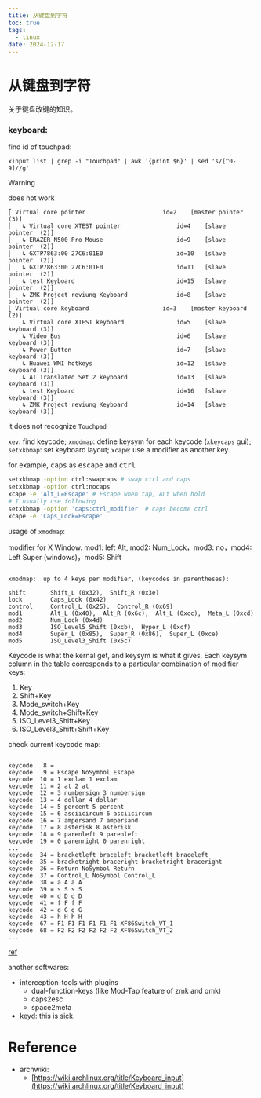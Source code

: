 ```yaml
---
title: 从键盘到字符
toc: true
tags:
  - linux
date: 2024-12-17
---
```

# 从键盘到字符
关于键盘改键的知识。

### keyboard:

find id of touchpad:

```
xinput list | grep -i "Touchpad" | awk '{print $6}' | sed 's/[^0-9]//g'
```

> [!warning]
> does not work

```xinput list
⎡ Virtual core pointer                    	id=2	[master pointer  (3)]
⎜   ↳ Virtual core XTEST pointer              	id=4	[slave  pointer  (2)]
⎜   ↳ ERAZER N500 Pro Mouse                   	id=9	[slave  pointer  (2)]
⎜   ↳ GXTP7863:00 27C6:01E0                   	id=10	[slave  pointer  (2)]
⎜   ↳ GXTP7863:00 27C6:01E0                   	id=11	[slave  pointer  (2)]
⎜   ↳ test Keyboard                           	id=15	[slave  pointer  (2)]
⎜   ↳ ZMK Project reviung Keyboard            	id=8	[slave  pointer  (2)]
⎣ Virtual core keyboard                   	id=3	[master keyboard (2)]
    ↳ Virtual core XTEST keyboard             	id=5	[slave  keyboard (3)]
    ↳ Video Bus                               	id=6	[slave  keyboard (3)]
    ↳ Power Button                            	id=7	[slave  keyboard (3)]
    ↳ Huawei WMI hotkeys                      	id=12	[slave  keyboard (3)]
    ↳ AT Translated Set 2 keyboard            	id=13	[slave  keyboard (3)]
    ↳ test Keyboard                           	id=16	[slave  keyboard (3)]
    ↳ ZMK Project reviung Keyboard            	id=14	[slave  keyboard (3)]
```

it does not recognize `Touchpad`

`xev`: find keycode; `xmodmap`: define keysym for each keycode (`xkeycaps` gui); `setxkbmap`: set keyboard layout; `xcape`: use a modifier as another key.

for example, <kbd>caps</kbd> as <kbd>escape</kbd> and <kbd>ctrl</kbd>

```sh
setxkbmap -option ctrl:swapcaps # swap ctrl and caps
setxkbmap -option ctrl:nocaps
xcape -e 'Alt_L=Escape' # Escape when tap, ALt when hold
# I usually use following
setxkbmap -option 'caps:ctrl_modifier' # caps become ctrl
xcape -e 'Caps_Lock=Escape'
```

usage of `xmodmap`:

modifier for X Window. mod1: left Alt, mod2: Num_Lock，mod3: no，mod4: Left Super (windows)，mod5: Shift

```xmodmap -pm

xmodmap:  up to 4 keys per modifier, (keycodes in parentheses):

shift       Shift_L (0x32),  Shift_R (0x3e)
lock        Caps_Lock (0x42)
control     Control_L (0x25),  Control_R (0x69)
mod1        Alt_L (0x40),  Alt_R (0x6c),  Alt_L (0xcc),  Meta_L (0xcd)
mod2        Num_Lock (0x4d)
mod3        ISO_Level5_Shift (0xcb),  Hyper_L (0xcf)
mod4        Super_L (0x85),  Super_R (0x86),  Super_L (0xce)
mod5        ISO_Level3_Shift (0x5c)
```

Keycode is what the kernal get, and keysym is what it gives. Each keysym column in the table corresponds to a particular combination of modifier keys:

1. Key
2. Shift+Key
3. Mode_switch+Key
4. Mode_switch+Shift+Key
5. ISO_Level3_Shift+Key
6. ISO_Level3_Shift+Shift+Key

check current keycode map:
```xmodmap -pke

keycode   8 =
keycode   9 = Escape NoSymbol Escape
keycode  10 = 1 exclam 1 exclam
keycode  11 = 2 at 2 at
keycode  12 = 3 numbersign 3 numbersign
keycode  13 = 4 dollar 4 dollar
keycode  14 = 5 percent 5 percent
keycode  15 = 6 asciicircum 6 asciicircum
keycode  16 = 7 ampersand 7 ampersand
keycode  17 = 8 asterisk 8 asterisk
keycode  18 = 9 parenleft 9 parenleft
keycode  19 = 0 parenright 0 parenright
...
keycode  34 = bracketleft braceleft bracketleft braceleft
keycode  35 = bracketright braceright bracketright braceright
keycode  36 = Return NoSymbol Return
keycode  37 = Control_L NoSymbol Control_L
keycode  38 = a A a A
keycode  39 = s S s S
keycode  40 = d D d D
keycode  41 = f F f F
keycode  42 = g G g G
keycode  43 = h H h H
keycode  67 = F1 F1 F1 F1 F1 F1 XF86Switch_VT_1
keycode  68 = F2 F2 F2 F2 F2 F2 XF86Switch_VT_2
...
```
[ref](https://unix.stackexchange.com/questions/55076/what-is-the-mode-switch-modifier-for/55154#55154)

another softwares:
- interception-tools with plugins
    - dual-function-keys (like Mod-Tap feature of zmk and qmk)
    - caps2esc
    - space2meta
- [keyd](https://github.com/rvaiya/keyd): this is sick. 

# Reference
- archwiki:
  - [https://wiki.archlinux.org/title/Keyboard_input](https://wiki.archlinux.org/title/Keyboard_input)

